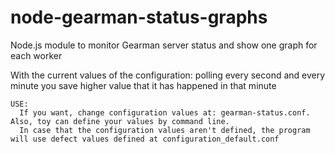 node-gearman-status-graphs
===================

Node.js module to monitor Gearman server status and show one graph for each worker

With the current values ​​of the configuration: polling every second and every minute you save higher value that it has happened in that minute

  
    USE:
      If you want, change configuration values at: gearman-status.conf. Also, toy can define your values by command line.
      In case that the configuration values aren't defined, the program will use defect values defined at configuration_default.conf
  
    
        
  
  
